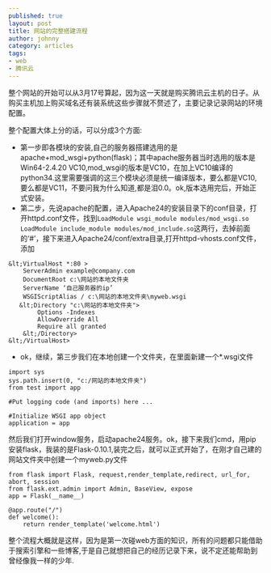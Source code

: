 ```yaml
---
published: true
layout: post
title: 网站的完整搭建流程
author: johnny 
category: articles
tags:
- web
- 腾讯云
---
```

整个网站的开始可以从3月17号算起，因为这一天就是购买腾讯云主机的日子。从购买主机加上购买域名还有装系统这些步骤就不赘述了，主要记录记录网站的环境配置。
<!-- more -->  
整个配置大体上分的话，可以分成3个方面:
- 第一步即各模块的安装,自己的服务器搭建选用的是apache+mod_wsgi+python(flask)；其中apache服务器当时选用的版本是Win64-2.4.20 VC10,mod_wsgi的版本是VC10，在加上VC10编译的python34.这里需要强调的这三个模块必须是统一编译版本，要么都是VC10,要么都是VC11，不要问我为什么知道,都是泪0.0。ok,版本选用完后，开始正式安装。
- 第二步，先说apache的配置，进入Apache24的安装目录下的conf目录，打开httpd.conf文件，找到```LoadModule wsgi_module modules/mod_wsgi.so``` ```LoadModule include_module modules/mod_include.so```这两行，去掉前面的‘#’，接下来进入Apache24/conf/extra目录,打开httpd-vhosts.conf文件，添加
```
&lt;VirtualHost *:80 >
    ServerAdmin example@company.com
    DocumentRoot c:\网站的本地文件夹
    ServerName ‘自己服务器的ip’
    WSGIScriptAlias / c:\网站的本地文件夹\myweb.wsgi
   &lt;Directory "c:\网站的本地文件夹">
        Options -Indexes
        AllowOverride All
        Require all granted
    &lt;/Directory>
&lt;/VirtualHost>
```
- ok，继续，第三步我们在本地创建一个文件夹，在里面新建一个*.wsgi文件
```
import sys
sys.path.insert(0, "c:/网站的本地文件夹")
from test import app

#Put logging code (and imports) here ...

#Initialize WSGI app object
application = app
```
然后我们打开window服务，启动apache24服务。ok，接下来我们cmd，用pip安装flask，我装的是Flask-0.10.1,装完之后，就可以正式开始了，在刚才自己建的网站文件夹中创建一个myweb.py文件
```
from flask import Flask, request,render_template,redirect, url_for, abort, session
from flask.ext.admin import Admin, BaseView, expose
app = Flask(__name__)

@app.route("/")
def welcome():
    return render_template('welcome.html')
```
整个流程大概就是这样，因为是第一次碰web方面的知识，所有的问题都只能借助于搜索引擎和一些博客,于是自己就想把自己的经历记录下来，说不定还能帮助到曾经像我一样的少年.
